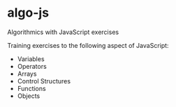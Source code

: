# algo-js
Algorithmics with JavaScript exercises

Training exercises to the following aspect of JavaScript:

* Variables
* Operators
* Arrays
* Control Structures
* Functions
* Objects
